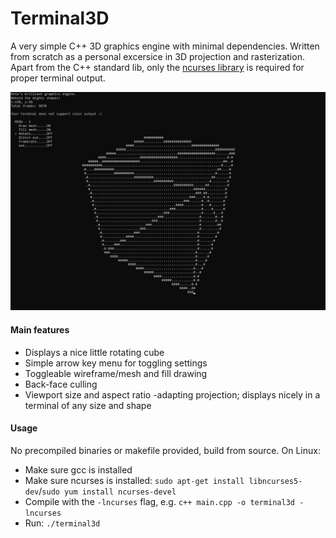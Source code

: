 # Terminal3D

A very simple C++ 3D graphics engine with minimal dependencies. Written from scratch as a personal excersice in 3D projection and rasterization. Apart from the C++ standard lib, only the [ncurses library](https://invisible-island.net/ncurses/announce.html) is required for proper terminal output.

![Screenshot](/img/screenshot_cube.png?raw=true "Impress your friends with these world-class graphics straight in the terminal")

#### Main features
- Displays a nice little rotating cube
- Simple arrow key menu for toggling settings
- Toggleable wireframe/mesh and fill drawing
- Back-face culling
- Viewport size and aspect ratio -adapting projection; displays nicely in a terminal of any size and shape

#### Usage
No precompiled binaries or makefile provided, build from source. On Linux:
- Make sure gcc is installed
- Make sure ncurses is installed:
  `sudo apt-get install libncurses5-dev`/`sudo yum install ncurses-devel`
- Compile with the `-lncurses` flag, e.g.
  `c++ main.cpp -o terminal3d -lncurses`
- Run: `./terminal3d`
